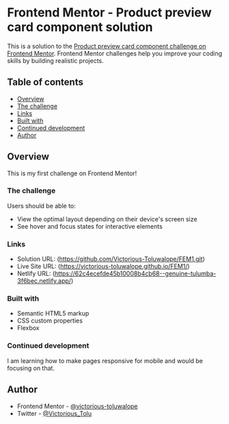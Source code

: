 # Frontend Mentor - Product preview card component solution

This is a solution to the [Product preview card component challenge on Frontend Mentor](https://www.frontendmentor.io/challenges/product-preview-card-component-GO7UmttRfa). Frontend Mentor challenges help you improve your coding skills by building realistic projects. 

## Table of contents

  - [Overview](#overview)
  - [The challenge](#the-challenge)
  - [Links](#links)
  - [Built with](#built-with)
  - [Continued development](#continued-development)
  - [Author](#author)


## Overview

This is my first challenge on Frontend Mentor!

### The challenge

Users should be able to:

- View the optimal layout depending on their device's screen size
- See hover and focus states for interactive elements

### Links

- Solution URL: (https://github.com/Victorious-Toluwalope/FEM1.git)
- Live Site URL: (https://victorious-toluwalope.github.io/FEM1/)
- Netlify URL: (https://62c4ecefde45b10008b4cb68--genuine-tulumba-3f6bec.netlify.app/)

### Built with

- Semantic HTML5 markup
- CSS custom properties
- Flexbox

### Continued development

I am learning how to make pages responsive for mobile and would be focusing on that.

## Author

- Frontend Mentor - [@victorious-toluwalope](https://www.frontendmentor.io/profile/victorious-toluwalope)
- Twitter - [@Victorious_Tolu](https://www.twitter.com/Victorious_Tolu)



